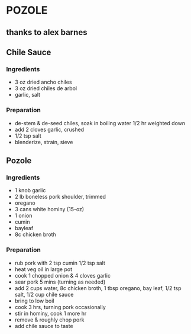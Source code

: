 # POZOLE
## thanks to alex barnes

## Chile Sauce
### Ingredients
* 3 oz dried ancho chiles
* 3 oz dried chiles de arbol
* garlic, salt

### Preparation
* de-stem & de-seed chiles, soak in boiling water 1/2 hr weighted down
* add 2 cloves garlic, crushed
* 1/2 tsp salt
* blenderize, strain, sieve

## Pozole

### Ingredients
* 1 knob garlic
* 2 lb boneless pork shoulder, trimmed
* oregano
* 3 cans white hominy (15-oz)
* 1 onion
* cumin
* bayleaf
* 8c chicken broth

### Preparation
* rub pork with 2 tsp cumin 1/2 tsp salt
* heat veg oil in large pot
* cook 1 chopped onion & 4 cloves garlic
* sear pork 5 mins (turning as needed)
* add 2 cups water, 8c chicken broth, 1 tbsp oregano, bay leaf, 1/2 tsp salt, 1/2 cup chile sauce
* bring to low boil
* cook 3 hrs, turning pork occasionally
* stir in hominy, cook 1 more hr
* remove & roughly chop pork
* add chile sauce to taste
